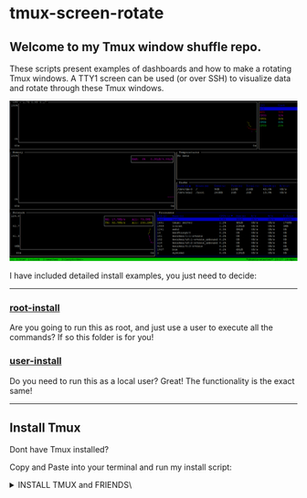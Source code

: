 # tmux-screen-rotate
## Welcome to my Tmux window shuffle repo.

These scripts present examples of dashboards and how to make a rotating Tmux windows. A TTY1 screen can be used (or over SSH) to visualize data and rotate through these Tmux windows.

![Tmux-Window-Rotate-Gif](tmux-window-rotate.gif)

I have included detailed install examples, you just need to decide:

* * *

### [root-install](root-install/)

Are you going to run this as root, and just use a user to execute all the commands? If so this folder is for you!

### [user-install](user-install/)

Do you need to run this as a local user? Great! The functionality is the exact same! 


* * * 

## Install Tmux

Dont have Tmux installed? 

Copy and Paste into your terminal and run my install script:

<details>  

<summary>INSTALL TMUX and FRIENDS\</summary>  

```bash
bash << 'TMUXSETUP'
clear
echo -e "INSTALL TMUX and FRIENDS\n\n"
sleep 1
sudo apt install -y tmux git xsel
sleep 1
clear
echo -e "Adding plugin manager to tmux: \n\n"
sleep 1
[ ! -d ~/.tmux/plugins/tpm ] && git clone https://github.com/tmux-plugins/tpm ~/.tmux/plugins/tpm
touch ~/.tmux.conf
# Creating the tmux configuration file
cat > ~/.tmux.conf << 'EOF'
# 720 no scope pane switch
set -g mouse on

# Convert UTC to: Are we on Daylight savings time? In the Mountain timezone?
set -g status-right '#(TZ="America/Denver" date +%%H:%%M:%%S)'

# Scroll History
set -g history-limit 30000

# Default statusbar with less colors
set-option -g status-bg colour0
set-option -g status-fg colour7

# Ensures new panes or windows inherit the working directory of the current pane:
bind-key c new-window -c "#{pane_current_path}"
bind-key % split-window -h -c "#{pane_current_path}"
bind-key '"' split-window -v -c "#{pane_current_path}"

# Disabling prevents accidental resizing
setw -g aggressive-resize on

# Reduce repeat-time to 200 milliseconds (default is 500ms)
set-option -g repeat-time 200

# By default, searching in the scrollback requires entering "copy mode" with C-b [ and then entering reverse search mode with C-r. Searching is common, so give it a dedicated C-b r.
bind r {
copy-mode
command-prompt -i -p "(search up)" "send-keys -X search-backward-incremental '%%%'"
}

# Set ability to capture on start and restore on exit window data when running an application
setw -g alternate-screen on

# Lower escape timing from 500ms to 50ms for quicker response to scroll-buffer access.
set -s escape-time 50

# Start window numbering at 1 for easier switching
set -g base-index 1
setw -g pane-base-index 1

# Start numbering at 1
set -g base-index 1

# Default window title colors
set-window-option -g automatic-rename on

# Active window title colors
setw -g window-status-current-format "|#I:#W|"

# Change prefix command to C-z and unbind C-b
#set -g prefix C-z
#unbind C-b

# List of plugins
set -g @plugin 'tmux-plugins/tpm'
set -g @plugin 'tmux-plugins/tmux-sensible'
set -g @plugin 'tmux-plugins/tmux-yank'
set -g @plugin 'tmux-plugins/tmux-resurrect'

# Initialize TMUX plugin manager (keep this line at the very bottom of tmux.conf)
run '~/.tmux/plugins/tpm/tpm'
EOF
tmux source-file ~/.tmux.conf > /dev/null 2>&1
sleep 1; clear; printf 'To finish the job, you must open\n__tmux__\n\nand then hit \n__CTRL + b__\n\nthen within 2 seconds hit\n_I_ (capital I)\n ... this will install the plugin manager.\n\n'; sleep 1;
TMUXSETUP
```
</details> 

